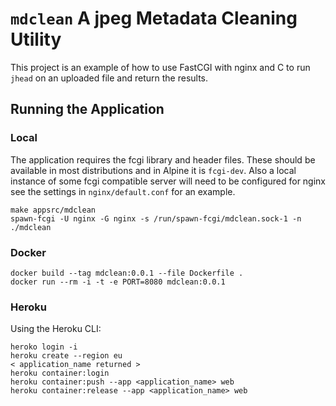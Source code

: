 `mdclean` A jpeg Metadata Cleaning Utility
==========================================

This project is an example of how to use FastCGI with nginx and C to run
`jhead` on an uploaded file and return the results.

Running the Application
-----------------------

### Local

The application requires the fcgi library and header files. These should 
be available in most distributions and in Alpine it is `fcgi-dev`. Also
a local instance of some fcgi compatible server will need to be configured
for nginx see the settings in `nginx/default.conf` for an example.

    make appsrc/mdclean
    spawn-fcgi -U nginx -G nginx -s /run/spawn-fcgi/mdclean.sock-1 -n ./mdclean

### Docker

    docker build --tag mdclean:0.0.1 --file Dockerfile .
    docker run --rm -i -t -e PORT=8080 mdclean:0.0.1

### Heroku

Using the Heroku CLI:

    heroko login -i
    heroku create --region eu
    < application_name returned >
    heroku container:login
    heroku container:push --app <application_name> web
    heroku container:release --app <application_name> web

